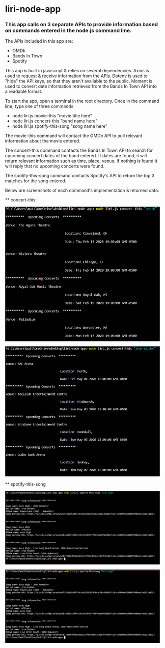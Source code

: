 # liri-node-app

### This app calls on 3 separate APIs to provide information based on commands entered in the node.js command line.

The APIs included in this app are:
* OMDb
* Bands In Town
* Spotify

This app is built in javascript & relies on several dependencies. Axios is used to request & receive information from the APIs. Dotenv is used to "hide" the API keys, so that they aren't available to the public. Moment is used to convert date information retrieved from the Bands In Town API into a readable format.

To start the app, open a terminal in the root directory.  Once in the command line, type one of three commands:
* node liri.js movie-this "movie title here"
* node liri.js concert-this "band name here"
* node liri.js spotify-this-song "song name here"

The movie-this command will contact the OMDb API to pull relevant information about the movie entered.

The concert-this command contacts the Bands In Town API to search for upcoming concert dates of the band entered. If dates are found, it will return relevant information such as time, place, venue. If nothing is found it will reply that no upcoming concerts were found.

The spotify-this-song command contacts Spotify's API to return the top 3 matches for the song entered.

Below are screenshots of each command's implementation & returned data:

** concert-this:

![Upcoming Opeth Tour Dates](/images/concert-this-opeth.png)

![Upcoming Iron Maiden Tour Dates](/images/concert-this-maiden.png)

** spotify-this-song

![Spotify Results for Aces High](/images/spotify-this-song.png)

![Spotify Results for Roxanne](/images/spotify-this-song.png)
